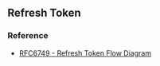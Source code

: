 

## Refresh Token


### Reference
- [RFC6749 - Refresh Token Flow Diagram](https://tools.ietf.org/html/rfc6749#section-1.5)
